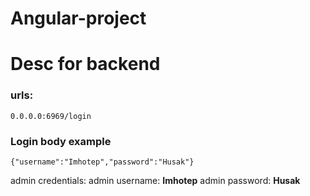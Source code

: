 # Angular-project

# Desc for backend

### urls:
    0.0.0.0:6969/login

### Login body example
   ```
   {"username":"Imhotep","password":"Husak"}
   ```
   admin credentials: 
   admin username: **Imhotep**
   admin password: **Husak**
